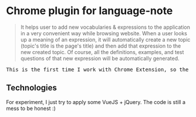 Chrome plugin for language-note
===============================
> It helps user to add new vocabularies & expressions to the application in a very convenient way while browsing website.
> When a user looks up a meaning of an expression, it will automatically create a new topic (topic's title is the page's title) and then add that expression to the new created topic.
> Of course, all the definitions, examples, and test questions of that new expression will be automatically generated.

<pre>
This is the first time I work with Chrome Extension, so the code still be a mess, but it should work! :)
</pre>

## Technologies
For experiment, I just try to apply some VueJS + jQuery. The code is still a mess to be honest :)